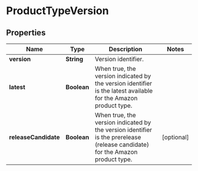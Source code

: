 # ProductTypeVersion

## Properties
Name | Type | Description | Notes
------------ | ------------- | ------------- | -------------
**version** | **String** | Version identifier. | 
**latest** | **Boolean** | When true, the version indicated by the version identifier is the latest available for the Amazon product type. | 
**releaseCandidate** | **Boolean** | When true, the version indicated by the version identifier is the prerelease (release candidate) for the Amazon product type. |  [optional]

